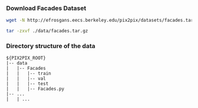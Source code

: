 ### Download Facades Dataset

```bash
wget -N http://efrosgans.eecs.berkeley.edu/pix2pix/datasets/facades.tar.gz -O ./data/facades.tar.gz
```

```bash
tar -zxvf ./data/facades.tar.gz
```



### Directory structure of the data

```
${PIX2PIX_ROOT}
|-- data
|   |-- Facades
|   |   |-- train
|   |   |-- val
|   |   |-- test
|   |   |-- Facades.py
|-- ...
|   | ...
```

